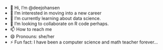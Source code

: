- 👋 Hi, I’m @deejohansen
- 👀 I’m interested in moving into a new career
- 🌱 I’m currently learning about data science.
- 💞️ I’m looking to collaborate on R code perhaps.
- 📫 How to reach me 
- 😄 Pronouns: she/her
- ⚡ Fun fact: I have been a computer science and math teacher forever...

<!---
deejohansen/deejohansen is a ✨ special ✨ repository because its `README.md` (this file) appears on your GitHub profile.
You can click the Preview link to take a look at your changes.
--->
